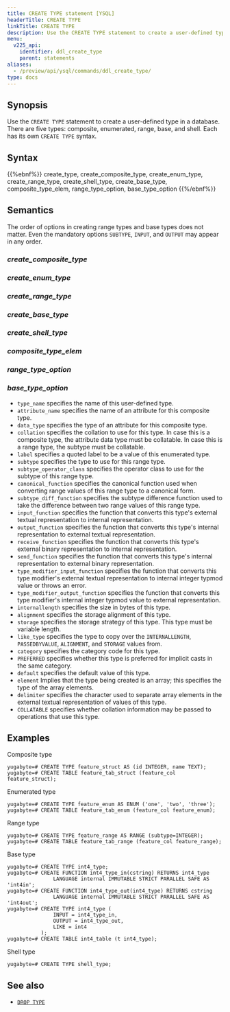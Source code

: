 ```yaml
---
title: CREATE TYPE statement [YSQL]
headerTitle: CREATE TYPE
linkTitle: CREATE TYPE
description: Use the CREATE TYPE statement to create a user-defined type in a database.
menu:
  v225_api:
    identifier: ddl_create_type
    parent: statements
aliases:
  - /preview/api/ysql/commands/ddl_create_type/
type: docs
---
```


## Synopsis

Use the `CREATE TYPE` statement to create a user-defined type in a database.  There are five types: composite, enumerated, range, base, and shell. Each has its own `CREATE TYPE` syntax.

## Syntax

{{%ebnf%}}
  create_type,
  create_composite_type,
  create_enum_type,
  create_range_type,
  create_shell_type,
  create_base_type,
  composite_type_elem,
  range_type_option,
  base_type_option
{{%/ebnf%}}

## Semantics

The order of options in creating range types and base types does not matter.  Even the mandatory options `SUBTYPE`, `INPUT`, and `OUTPUT` may appear in any order.

### *create_composite_type*

### *create_enum_type*

### *create_range_type*

### *create_base_type*

### *create_shell_type*

### *composite_type_elem*

### *range_type_option*

### *base_type_option*

- `type_name` specifies the name of this user-defined type.
- `attribute_name` specifies the name of an attribute for this composite type.
- `data_type` specifies the type of an attribute for this composite type.
- `collation` specifies the collation to use for this type.  In case this is a composite type, the
  attribute data type must be collatable.  In case this is a range type, the subtype must be
  collatable.
- `label` specifies a quoted label to be a value of this enumerated type.
- `subtype` specifies the type to use for this range type.
- `subtype_operator_class` specifies the operator class to use for the subtype of this range type.
- `canonical_function` specifies the canonical function used when converting range values of this
  range type to a canonical form.
- `subtype_diff_function` specifies the subtype difference function used to take the difference
  between two range values of this range type.
- `input_function` specifies the function that converts this type's external textual representation
  to internal representation.
- `output_function` specifies the function that converts this type's internal representation to
  external textual representation.
- `receive_function` specifies the function that converts this type's external binary representation
  to internal representation.
- `send_function` specifies the function that converts this type's internal representation to
  external binary representation.
- `type_modifier_input_function` specifies the function that converts this type modifier's external
  textual representation to internal integer typmod value or throws an error.
- `type_modifier_output_function` specifies the function that converts this type modifier's internal
  integer typmod value to external representation.
- `internallength` specifies the size in bytes of this type.
- `alignment` specifies the storage alignment of this type.
- `storage` specifies the storage strategy of this type.  This type must be variable length.
- `like_type` specifies the type to copy over the `INTERNALLENGTH`, `PASSEDBYVALUE`, `ALIGNMENT`,
  and `STORAGE` values from.
- `category` specifies the category code for this type.
- `PREFERRED` specifies whether this type is preferred for implicit casts in the same category.
- `default` specifies the default value of this type.
- `element` Implies that the type being created is an array; this specifies the type of the array elements.
- `delimiter` specifies the character used to separate array elements in the external textual
  representation of values of this type.
- `COLLATABLE` specifies whether collation information may be passed to operations that use this
  type.

## Examples

Composite type

```plpgsql
yugabyte=# CREATE TYPE feature_struct AS (id INTEGER, name TEXT);
yugabyte=# CREATE TABLE feature_tab_struct (feature_col feature_struct);
```

Enumerated type

```plpgsql
yugabyte=# CREATE TYPE feature_enum AS ENUM ('one', 'two', 'three');
yugabyte=# CREATE TABLE feature_tab_enum (feature_col feature_enum);
```

Range type

```plpgsql
yugabyte=# CREATE TYPE feature_range AS RANGE (subtype=INTEGER);
yugabyte=# CREATE TABLE feature_tab_range (feature_col feature_range);
```

Base type

```plpgsql
yugabyte=# CREATE TYPE int4_type;
yugabyte=# CREATE FUNCTION int4_type_in(cstring) RETURNS int4_type
               LANGUAGE internal IMMUTABLE STRICT PARALLEL SAFE AS 'int4in';
yugabyte=# CREATE FUNCTION int4_type_out(int4_type) RETURNS cstring
               LANGUAGE internal IMMUTABLE STRICT PARALLEL SAFE AS 'int4out';
yugabyte=# CREATE TYPE int4_type (
               INPUT = int4_type_in,
               OUTPUT = int4_type_out,
               LIKE = int4
           );
yugabyte=# CREATE TABLE int4_table (t int4_type);
```

Shell type

```plpgsql
yugabyte=# CREATE TYPE shell_type;
```

## See also

- [`DROP TYPE`](../ddl_drop_type)
